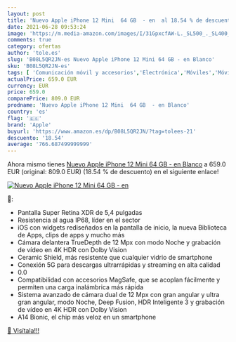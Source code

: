 ```yaml
---
layout: post
title: 'Nuevo Apple iPhone 12 Mini  64 GB  - en  al 18.54 % de descuento'
date: 2021-06-28 09:53:24
image: 'https://m.media-amazon.com/images/I/31GpxcfAW-L._SL500_._SL400_.jpg'
comments: true
category: ofertas
author: 'tole.es'
slug: 'B08L5QR2JN-es Nuevo Apple iPhone 12 Mini 64 GB - en Blanco'
sku: 'B08L5QR2JN-es'
tags: [ 'Comunicación móvil y accesorios','Electrónica','Móviles','Móviles y smartphones libres','apple','iphone', ]
actualPrice: 659.0 EUR
currency: EUR
price: 659.0
comparePrice: 809.0 EUR
prodname: 'Nuevo Apple iPhone 12 Mini  64 GB  - en Blanco'
country: 'es'
flag: '🇪🇸'
brand: 'Apple'
buyurl: 'https://www.amazon.es/dp/B08L5QR2JN/?tag=tolees-21'
descuento: '18.54'
average: '766.687499999999'
---
```


Ahora mismo tienes [Nuevo Apple iPhone 12 Mini  64 GB  - en Blanco](https://www.amazon.es/dp/B08L5QR2JN/?tag=tolees-21) a 659.0 EUR (original: 809.0 EUR) (18.54 %  de descuento) en el siguiente enlace!

[![Nuevo Apple iPhone 12 Mini  64 GB  - en ](https://m.media-amazon.com/images/I/31GpxcfAW-L._SL500_._SL400_.jpg)](https://www.amazon.es/dp/B08L5QR2JN/?tag=tolees-21)

🔎:

- Pantalla Super Retina XDR de 5,4 pulgadas
- Resistencia al agua IP68, líder en el sector
- iOS con widgets rediseñados en la pantalla de inicio, la nueva Biblioteca de Apps, clips de apps y mucho más
- Cámara delantera TrueDepth de 12 Mpx con modo Noche y grabación de vídeo en 4K HDR con Dolby Vision
- Ceramic Shield, más resistente que cualquier vidrio de smartphone
- Conexión 5G para descargas ultrarrápidas y streaming en alta calidad
- 0.0
- Compatibilidad con accesorios MagSafe, que se acoplan fácilmente y permiten una carga inalámbrica más rápida
- Sistema avanzado de cámara dual de 12 Mpx con gran angular y ultra gran angular, modo Noche, Deep Fusion, HDR Inteligente 3 y grabación de vídeo en 4K HDR con Dolby Vision
- A14 Bionic, el chip más veloz en un smartphone

[🛒 Visítala!!!](https://www.amazon.es/dp/B08L5QR2JN/?tag=tolees-21)
